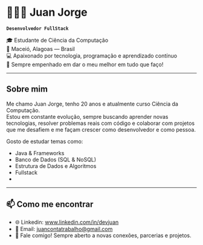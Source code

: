 # 👩🏻‍💻 Juan Jorge

**`Desenvolvedor FullStack`**

🎓 Estudante de Ciência da Computação  
📍 Maceió, Alagoas — Brasil  
💻 Apaixonado por tecnologia, programação e aprendizado contínuo  
🧠 Sempre empenhado em dar o meu melhor em tudo que faço!

---

## Sobre mim

Me chamo Juan Jorge, tenho 20 anos e atualmente curso Ciência da Computação.  
Estou em constante evolução, sempre buscando aprender novas tecnologias, resolver problemas reais com código e colaborar com projetos que me desafiem e me façam crescer como desenvolvedor e como pessoa.

Gosto de estudar temas como:

- Java & Frameworks 
- Banco de Dados (SQL & NoSQL) 
- Estrutura de Dados e Algoritmos 
- Fullstack
- 
---
  
## 📫 Como me encontrar

- 🌐 Linkedin: www.linkedin.com/in/devjuan
- 📧 Email: juancontatrabalho@gmail.com
- 💬 Fale comigo! Sempre aberto a novas conexões, parcerias e projetos.



